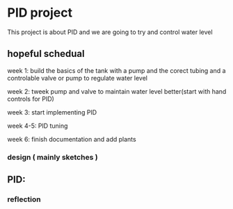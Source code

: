 # PID project
This project is about PID and we are going to try and control water level 



## hopeful schedual 
week 1: build the basics of the tank with a pump and the corect tubing and a controlable valve or pump to regulate water level

week 2: tweek pump and valve to maintain water level better(start with hand controls for PID)

week 3: start implementing PID 

week 4-5: PID tuning 

week 6: finish documentation and add plants 




### design ( mainly sketches )





##  PID:




### reflection 
